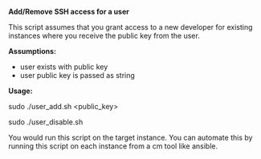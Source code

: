 **Add/Remove SSH access for a user**

This script assumes that you grant access to a new developer for existing instances where you receive the public key from the user.

**Assumptions:**

- user exists with public key
- user public key is passed as string


**Usage:**

sudo ./user_add.sh <username> <public_key>

sudo ./user_disable.sh <username>

You would run this script on the target instance. You can automate this by running this script on each instance from a cm tool like ansible.